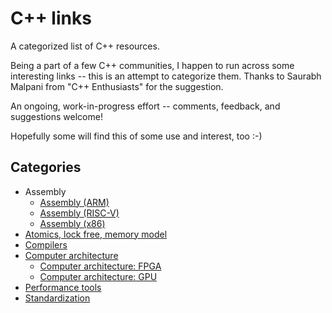 # C++ links

A categorized list of C++ resources.

Being a part of a few C++ communities, I happen to run across some interesting links -- this is an attempt to categorize them. Thanks to Saurabh Malpani from "C++ Enthusiasts" for the suggestion.

An ongoing, work-in-progress effort -- comments, feedback, and suggestions welcome!

Hopefully some will find this of some use and interest, too :-)

## Categories

- Assembly
  - [Assembly (ARM)](assembly.arm.md)
  - [Assembly (RISC-V)](assembly.riscv.md)
  - [Assembly (x86)](assembly.x86.md)
- [Atomics, lock free, memory model](atomics.lockfree.memory_model.md)
- [Compilers](compilers.md)
- [Computer architecture](comparch.md)
  - [Computer architecture: FPGA](comparch.fpga.md)
  - [Computer architecture: GPU](comparch.gpu.md)
- [Performance tools](performance.tools.md)
- [Standardization](std.md)
